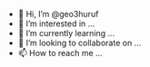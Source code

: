 - 👋 Hi, I’m @geo3huruf
- 👀 I’m interested in ...
- 🌱 I’m currently learning ...
- 💞️ I’m looking to collaborate on ...
- 📫 How to reach me ...

<!---
geo3huruf/geo3huruf is a ✨ special ✨ repository because its `README.md` (this file) appears on your GitHub profile.
You can click the Preview link to take a look at your changes.
--->
